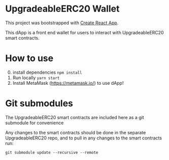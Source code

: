 # UpgradeableERC20 Wallet 
This project was bootstrapped with [Create React App](https://github.com/facebookincubator/create-react-app).

This dApp is a front end wallet for users to interact with UpgradeableERC20 smart contracts.

# How to use
0) install dependencies `npm install`
1) Run locally `yarn start`
2) Install MetaMask (https://metamask.io/) to use dApp!

# Git submodules
The UpgradeableERC20 smart contracts are included here as a git submodule for convenience

Any changes to the smart contracts should be done in the separate UpgradeableERC20 repo,
and to pull in any changes to the smart contracts run:

`git submodule update --recursive --remote`